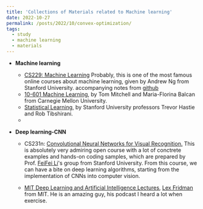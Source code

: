 ```yaml
---
title: 'Collections of Materials related to Machine learning'
date: 2022-10-27
permalink: /posts/2022/10/convex-optimization/
tags:
  - study
  - machine learning
  - materials
---
```

* **Machine learning**
  - [CS229: Machine Learning](https://cs229.stanford.edu/)
Probably, this is one of the most famous online courses about machine learning, given by Andrew Ng from Stanford University. accompanying notes from [github](https://github.com/ashishpatel26/Andrew-NG-Notes)
  - [10-601 Machine Learning](http://www.cs.cmu.edu/~ninamf/courses/601sp15/lectures.shtml), by Tom Mitchell and Maria-Florina Balcan from Carnegie Mellon University.
  - [Statistical Learning](https://hastie.su.domains/lectures.htm), by Stanford University professors Trevor Hastie and Rob Tibshirani.
  - 

* **Deep learning-CNN**
  - CS231n: [Convolutional Neural Networks for Visual Recognition.](https://cs231n.github.io/)
This is absolutely very admiring open course with a lot of conctrete examples and hands-on coding samples, which are prepared by Prof. [FeiFei Li](https://profiles.stanford.edu/fei-fei-li)'s group from Stanford University. From this course, we can have a bite on deep learning algorithms, starting from the implementation of CNNs into computer vision.

  - [MIT Deep Learning and Artificial Intelligence Lectures](https://deeplearning.mit.edu/), [Lex Fridman](https://lexfridman.com/) from MIT. He is an amazing guy, his podcast I heard a lot when exercise.

